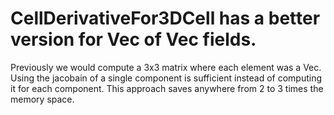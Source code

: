 #  CellDerivativeFor3DCell has a better version for Vec of Vec fields.
    
Previously we would compute a 3x3 matrix where each element was a Vec. Using
the jacobain of a single component is sufficient instead of computing it for
each component. This approach saves anywhere from 2 to 3 times the memory space.
